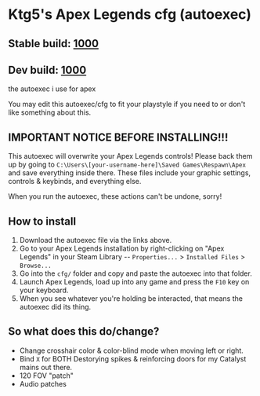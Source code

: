 # Ktg5's Apex Legends cfg (autoexec)

## Stable build: [1000](https://github.com/ktg5/apex-cfg/releases)

## Dev build: [1000](https://github.com/ktg5apex-cfg/archive/master.zip)

the autoexec i use for apex

You may edit this autoexec/cfg to fit your playstyle if you need to or don't like something about this.

## IMPORTANT NOTICE BEFORE INSTALLING!!!
This autoexec will overwrite your Apex Legends controls! Please back them up by going to `C:\Users\[your-username-here]\Saved Games\Respawn\Apex` and save everything inside there. These files include your graphic settings, controls & keybinds, and everything else.

When you run the autoexec, these actions can't be undone, sorry!

## How to install
1. Download the autoexec file via the links above.
2. Go to your Apex Legends installation by right-clicking on "Apex Legends" in your Steam Library -- `Properties...` > `Installed Files` > `Browse...`
3. Go into the `cfg/` folder and copy and paste the autoexec into that folder.
4. Launch Apex Legends, load up into any game and press the `F10` key on your keyboard.
5. When you see whatever you're holding be interacted, that means the autoexec did its thing.

## So what does this do/change?
- Change crosshair color & color-blind mode when moving left or right.
- Bind `X` for BOTH Destorying spikes & reinforcing doors for my Catalyst mains out there.
- 120 FOV "patch"
- Audio patches

